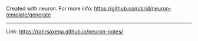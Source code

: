 
Created with neuron. For more info: <https://github.com/srid/neuron-template/generate>

---
Link: https://rahrsaxena.github.io/neuron-notes/



